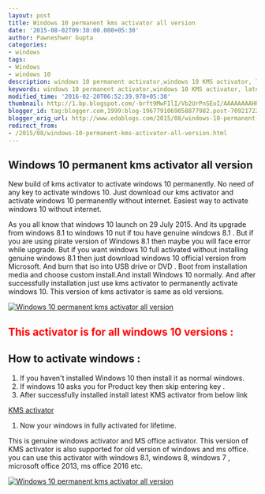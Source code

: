 ```yaml
---
layout: post
title: Windows 10 permanent kms activator all version
date: '2015-08-02T09:30:00.000+05:30'
author: Pawneshwer Gupta
categories:
- windows
tags:
- Windows
- windows 10
description: windows 10 permanent activator,windows 10 KMS activator, latest KMS activator for windows 10, kms activator for official windows 10, kms activator for all
keywords: windows 10 permanent activator,windows 10 KMS activator, latest KMS activator for windows 10, kms activator for official windows 10, kms activator for all
modified_time: '2016-02-20T06:52:39.978+05:30'
thumbnail: http://1.bp.blogspot.com/-brft9MwFIlI/Vb2UrPnSEoI/AAAAAAAAHRc/7I1iygIO9BM/s72-c/windows-10-permanent-kms-activator-all-version-logo.png
blogger_id: tag:blogger.com,1999:blog-1967791069058877982.post-7092172266817047307
blogger_orig_url: http://www.edablogs.com/2015/08/windows-10-permanent-kms-activator-all-version.html
redirect_from:
- /2015/08/windows-10-permanent-kms-activator-all-version.html
---
```


## Windows 10 permanent kms activator all version

New build of kms activator to activate windows 10 permanently. No need of any key to activate windows 10\. Just download our kms activator and activate windows 10 permanently without internet. Easiest way to activate windows 10 without internet.

As you all know that windows 10 launch on 29 July 2015\. And its upgrade from windows 8.1 to windows 10 nut if tou have genuine windows 8.1 . But if you are using pirate version of Windows 8.1 then maybe you will face error while upgrade. But if you want windows 10 full activated without installing genuine windows 8.1 then just download windows 10 official version from Microsoft. And burn that iso into USB drive or DVD . Boot from installation media and choose custom install.And install Windows 10 normally. And after successfully installation just use kms activator to permanently activate windows 10\. This version of kms activator is same as old versions.

[![Windows 10 permanent kms activator all version](http://1.bp.blogspot.com/-brft9MwFIlI/Vb2UrPnSEoI/AAAAAAAAHRc/7I1iygIO9BM/s1600/windows-10-permanent-kms-activator-all-version-logo.png "Windows 10 permanent kms activator all version")](http://1.bp.blogspot.com/-brft9MwFIlI/Vb2UrPnSEoI/AAAAAAAAHRc/7I1iygIO9BM/s1600/windows-10-permanent-kms-activator-all-version-logo.png)

## <span style="color: red;">This activator is for all windows 10 versions :</span>

## How to activate windows :

1.  If you haven't installed Windows 10 then install it as normal windows.
2.  If windows 10 asks you for Product key then skip entering key .
3.  After successfully installed install latest KMS activator from below link

[KMS activator](https://userscloud.com/b4t74a6pyp1x)

1.  Now your windows in fully activated for lifetime.

This is genuine windows activator and MS office activator. This version of KMS activator is also supported for old version of windows and ms office. you can use this activator with windows 8.1, windows 8, windows 7 , microsoft office 2013, ms office 2016 etc.

[![Windows 10 permanent kms activator all version](http://1.bp.blogspot.com/-dtDQxmWAlwk/Vb2Urka2elI/AAAAAAAAHRo/qx5ziFqQhwE/s320/windows-10-permanent-kms-activator-all-version.png "Windows 10 permanent kms activator all version")](http://1.bp.blogspot.com/-dtDQxmWAlwk/Vb2Urka2elI/AAAAAAAAHRo/qx5ziFqQhwE/s1600/windows-10-permanent-kms-activator-all-version.png)